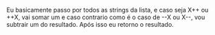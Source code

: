 Eu basicamente passo por todos as strings da lista, e caso seja X++ ou ++X, vai somar um e caso contrario como é o caso de --X ou X--, vou subtrair um do resultado. Após isso eu retorno o resultado.